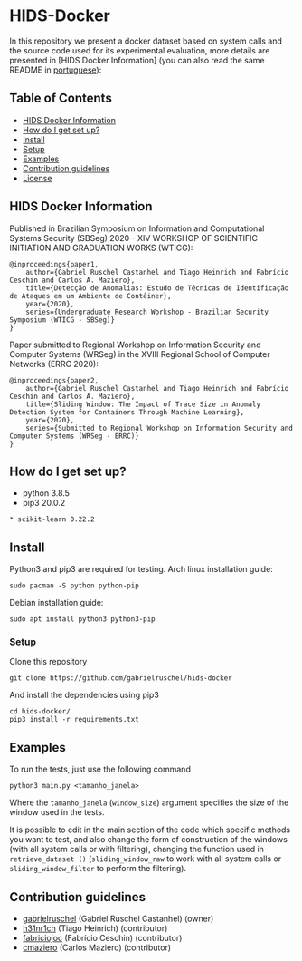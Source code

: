 # HIDS-Docker #

In this repository we present a docker dataset based on system calls and the source code used for its experimental evaluation, more details are presented in [HIDS Docker Information] (you can also read the same README in [portuguese](README.pt.md)):

## Table of Contents ##
- [HIDS Docker Information](#hids-docker-information)
- [How do I get set up?](#how-do-i-get-set-up?)
- [Install](#install)
- [Setup](#setup)
- [Examples](#examples)
- [Contribution guidelines](#contribution-guidelines)
- [License](#license)

## HIDS Docker Information ##

Published in Brazilian Symposium on Information and Computational Systems Security (SBSeg) 2020 - XIV WORKSHOP OF SCIENTIFIC INITIATION AND GRADUATION WORKS (WTICG):
```
@inproceedings{paper1,
    author={Gabriel Ruschel Castanhel and Tiago Heinrich and Fabrício Ceschin and Carlos A. Maziero},
    title={Detecção de Anomalias: Estudo de Técnicas de Identificação de Ataques em um Ambiente de Contêiner},
    year={2020},
    series={Undergraduate Research Workshop - Brazilian Security Symposium (WTICG - SBSeg)}
}
```
Paper submitted to Regional Workshop on Information Security and Computer Systems (WRSeg) in the XVIII Regional School of Computer Networks (ERRC 2020):
```
@inproceedings{paper2,
    author={Gabriel Ruschel Castanhel and Tiago Heinrich and Fabrício Ceschin and Carlos A. Maziero},
    title={Sliding Window: The Impact of Trace Size in Anomaly Detection System for Containers Through Machine Learning},
    year={2020},
    series={Submitted to Regional Workshop on Information Security and Computer Systems (WRSeg - ERRC)}
}
```

## How do I get set up? ##
* python 3.8.5
* pip3 20.0.2
```
* scikit-learn 0.22.2
```

## Install ##

Python3 and pip3 are required for testing. Arch linux installation guide:
```
sudo pacman -S python python-pip
```
Debian installation guide:
```
sudo apt install python3 python3-pip
```

### Setup

Clone this repository

```
git clone https://github.com/gabrielruschel/hids-docker
```

And install the dependencies using pip3

```
cd hids-docker/
pip3 install -r requirements.txt
```

## Examples

To run the tests, just use the following command

```
python3 main.py <tamanho_janela>
```

Where the `tamanho_janela` (`window_size`) argument specifies the size of the window used in the tests.

It is possible to edit in the main section of the code which specific methods you want to test, and also change the form of construction of the windows (with all system calls or with filtering), changing the function used in `retrieve_dataset ()` (`sliding_window_raw` to work with all system calls or `sliding_window_filter` to perform the filtering).

## Contribution guidelines ##
* [gabrielruschel](https://github.com/gabrielruschel) (Gabriel Ruschel Castanhel) (owner)
* [h31nr1ch](https://github.com/h31nr1ch) (Tiago Heinrich) (contributor)
* [fabriciojoc](https://github.com/fabriciojoc) (Fabrício Ceschin) (contributor)
* [cmaziero](https://github.com/cmaziero) (Carlos Maziero) (contributor)
